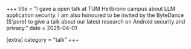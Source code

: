 +++
title = "I gave a open talk at TUM Heilbronn campus about LLM application security. I am also honoured to be invited by the ByteDance (S'pore) to give a talk about our latest research on Android security and privacy."
date = 2025-04-01

[extra]
category = "talk"
+++
